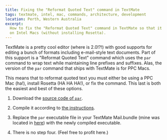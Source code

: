 ```yaml
---
title: Fixing the "Reformat Quoted Text" command in TextMate
tags: textmate, intel, mac, commands, architecture, development
location: Perth, Western Australia
excerpt: 
  How to fix the "Reformat Quoted Text" command in TextMate so that it works 
  on Intel Macs (without installing Rosetta).
---
```


TextMate is a pretty cool editor (where is 2.0!?!) with good supports for
editing a bunch of formats including e-mail-style text documents. Part of this
support is a "Reformat Quoted Text" command which uses the `par` command to
wrap text while maintaining line prefixes and suffixes. Alas, the version of
the `par` command that ships with TextMate is for PPC Macs.

This means that to reformat quoted text you must either be using a PPC Mac
(ha!), install Rosetta (HA HA HA!), or fix the command. This last is both the
easiest and best of these options.

1. Download the [source code of `par`][1].

2. Compile it according to [the instructions][2].

3. Replace the `par` executable file in your TextMate Mail.bundle (mine was
   located in 
   [here][3]) 
   with the newly compiled executable.

4. There is no step four. (Feel free to profit here.)

[1]: http://www.nicemice.net/par/
[2]: http://www.nicemice.net/par/#building
[3]: file:///Applications/TextMate.app/Contents/SharedSupport/Bundles/Mail.tmbundle/Support/bin/
